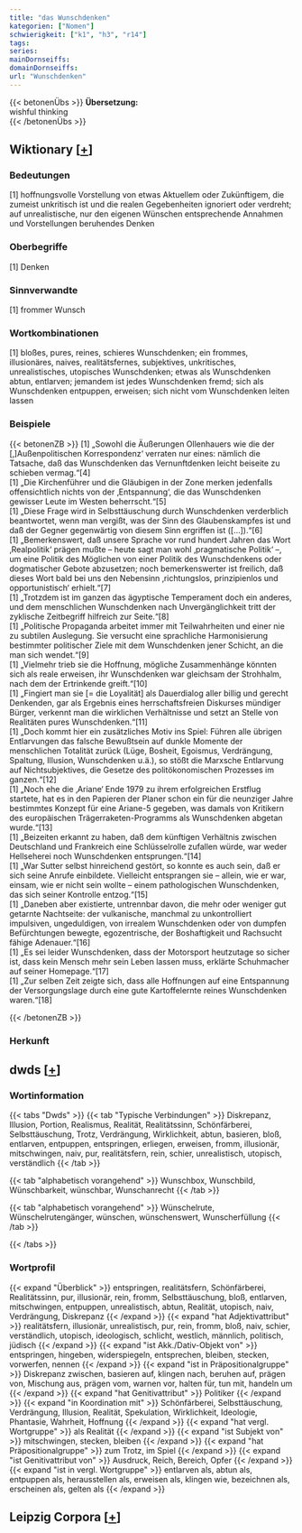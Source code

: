 ```yaml
---
title: "das Wunschdenken"
kategorien: ["Nomen"]
schwierigkeit: ["k1", "h3", "r14"]
tags:
series:
mainDornseiffs:
domainDornseiffs:
url: "Wunschdenken"
---
```


{{< betonenÜbs >}}
**Übersetzung:**  
wishful thinking  
{{< /betonenÜbs >}}

## Wiktionary [[+](https://de.wiktionary.org/wiki/Wunschdenken)]

### Bedeutungen
[1] hoffnungsvolle Vorstellung von etwas Aktuellem oder Zukünftigem, die zumeist unkritisch ist und die realen Gegebenheiten ignoriert oder verdreht; auf unrealistische, nur den eigenen Wünschen entsprechende Annahmen und Vorstellungen beruhendes Denken  

### Oberbegriffe
[1] Denken  

### Sinnverwandte
[1] frommer Wunsch  

### Wortkombinationen
[1] bloßes, pures, reines, schieres Wunschdenken; ein frommes, illusionäres, naives, realitätsfernes, subjektives, unkritisches, unrealistisches, utopisches Wunschdenken; etwas als Wunschdenken abtun, entlarven; jemandem ist jedes Wunschdenken fremd; sich als Wunschdenken entpuppen, erweisen; sich nicht vom Wunschdenken leiten lassen  

### Beispiele
{{< betonenZB >}}
[1] „Sowohl die Äußerungen Ollenhauers wie die der [‚]Außenpolitischen Korrespondenz‘ verraten nur eines: nämlich die Tatsache, daß das Wunschdenken das Vernunftdenken leicht beiseite zu schieben vermag.“[4]  
[1] „Die Kirchenführer und die Gläubigen in der Zone merken jedenfalls offensichtlich nichts von der ‚Entspannung‘, die das Wunschdenken gewisser Leute im Westen beherrscht.“[5]  
[1] „Diese Frage wird in Selbsttäuschung durch Wunschdenken verderblich beantwortet, wenn man vergißt, was der Sinn des Glaubenskampfes ist und daß der Gegner gegenwärtig von diesem Sinn ergriffen ist ([…]).“[6]  
[1] „Bemerkenswert, daß unsere Sprache vor rund hundert Jahren das Wort ‚Realpolitik‘ prägen mußte – heute sagt man wohl ‚pragmatische Politik‘ –, um eine Politik des Möglichen von einer Politik des Wunschdenkens oder dogmatischer Gebote abzusetzen; noch bemerkenswerter ist freilich, daß dieses Wort bald bei uns den Nebensinn ‚richtungslos, prinzipienlos und opportunistisch‘ erhielt.“[7]  
[1] „Trotzdem ist im ganzen das ägyptische Temperament doch ein anderes, und dem menschlichen Wunschdenken nach Unvergänglichkeit tritt der zyklische Zeitbegriff hilfreich zur Seite.“[8]  
[1] „Politische Propaganda arbeitet immer mit Teilwahrheiten und einer nie zu subtilen Auslegung. Sie versucht eine sprachliche Harmonisierung bestimmter politischer Ziele mit dem Wunschdenken jener Schicht, an die man sich wendet.“[9]  
[1] „Vielmehr trieb sie die Hoffnung, mögliche Zusammenhänge könnten sich als reale erweisen, ihr Wunschdenken war gleichsam der Strohhalm, nach dem der Ertrinkende greift.“[10]  
[1] „Fingiert man sie [= die Loyalität] als Dauerdialog aller billig und gerecht Denkenden, gar als Ergebnis eines herrschaftsfreien Diskurses mündiger Bürger, verkennt man die wirklichen Verhältnisse und setzt an Stelle von Realitäten pures Wunschdenken.“[11]  
[1] „Doch kommt hier ein zusätzliches Motiv ins Spiel: Führen alle übrigen Entlarvungen das falsche Bewußtsein auf dunkle Momente der menschlichen Totalität zurück (Lüge, Bosheit, Egoismus, Verdrängung, Spaltung, Illusion, Wunschdenken u.ä.), so stößt die Marxsche Entlarvung auf Nichtsubjektives, die Gesetze des politökonomischen Prozesses im ganzen.“[12]  
[1] „Noch ehe die ‚Ariane‘ Ende 1979 zu ihrem erfolgreichen Erstflug startete, hat es in den Papieren der Planer schon ein für die neunziger Jahre bestimmtes Konzept für eine Ariane-5 gegeben, was damals von Kritikern des europäischen Trägerraketen-Programms als Wunschdenken abgetan wurde.“[13]  
[1] „Beizeiten erkannt zu haben, daß dem künftigen Verhältnis zwischen Deutschland und Frankreich eine Schlüsselrolle zufallen würde, war weder Hellseherei noch Wunschdenken entsprungen.“[14]  
[1] „War Sutter selbst hinreichend gestört, so konnte es auch sein, daß er sich seine Anrufe einbildete. Vielleicht entsprangen sie – allein, wie er war, einsam, wie er nicht sein wollte – einem pathologischen Wunschdenken, das sich seiner Kontrolle entzog.“[15]  
[1] „Daneben aber existierte, untrennbar davon, die mehr oder weniger gut getarnte Nachtseite: der vulkanische, manchmal zu unkontrolliert impulsiven, ungeduldigen, von irrealem Wunschdenken oder von dumpfen Befürchtungen bewegte, egozentrische, der Boshaftigkeit und Rachsucht fähige Adenauer.“[16]  
[1] „Es sei leider Wunschdenken, dass der Motorsport heutzutage so sicher ist, dass kein Mensch mehr sein Leben lassen muss, erklärte Schuhmacher auf seiner Homepage.“[17]  
[1] „Zur selben Zeit zeigte sich, dass alle Hoffnungen auf eine Entspannung der Versorgungslage durch eine gute Kartoffelernte reines Wunschdenken waren.“[18]  

{{< /betonenZB >}}
### Herkunft



## dwds [[+](https://www.dwds.de/wb/Wunschdenken)]

### Wortinformation
{{< tabs "Dwds" >}}
{{< tab "Typische Verbindungen" >}}
Diskrepanz, Illusion, Portion, Realismus, Realität, Realitätssinn, Schönfärberei, Selbsttäuschung, Trotz, Verdrängung, Wirklichkeit, abtun, basieren, bloß, entlarven, entpuppen, entspringen, erliegen, erweisen, fromm, illusionär, mitschwingen, naiv, pur, realitätsfern, rein, schier, unrealistisch, utopisch, verständlich
{{< /tab >}}

{{< tab "alphabetisch vorangehend" >}}
Wunschbox, Wunschbild, Wünschbarkeit, wünschbar, Wunschanrecht
{{< /tab >}}

{{< tab "alphabetisch vorangehend" >}}
Wünschelrute, Wünschelrutengänger, wünschen, wünschenswert, Wunscherfüllung
{{< /tab >}}

{{< /tabs >}}

### Wortprofil
{{< expand "Überblick" >}} entspringen, realitätsfern, Schönfärberei, Realitätssinn, pur, illusionär, rein, fromm, Selbsttäuschung, bloß, entlarven, mitschwingen, entpuppen, unrealistisch, abtun, Realität, utopisch, naiv, Verdrängung, Diskrepanz {{< /expand >}}
{{< expand "hat Adjektivattribut" >}} realitätsfern, illusionär, unrealistisch, pur, rein, fromm, bloß, naiv, schier, verständlich, utopisch, ideologisch, schlicht, westlich, männlich, politisch, jüdisch {{< /expand >}}
{{< expand "ist Akk./Dativ-Objekt von" >}} entspringen, hingeben, widerspiegeln, entsprechen, bleiben, stecken, vorwerfen, nennen {{< /expand >}}
{{< expand "ist in Präpositionalgruppe" >}} Diskrepanz zwischen, basieren auf, klingen nach, beruhen auf, prägen von, Mischung aus, prägen vom, warnen vor, halten für, tun mit, handeln um {{< /expand >}}
{{< expand "hat Genitivattribut" >}} Politiker {{< /expand >}}
{{< expand "in Koordination mit" >}} Schönfärberei, Selbsttäuschung, Verdrängung, Illusion, Realität, Spekulation, Wirklichkeit, Ideologie, Phantasie, Wahrheit, Hoffnung {{< /expand >}}
{{< expand "hat vergl. Wortgruppe" >}} als Realität {{< /expand >}}
{{< expand "ist Subjekt von" >}} mitschwingen, stecken, bleiben {{< /expand >}}
{{< expand "hat Präpositionalgruppe" >}} zum Trotz, im Spiel {{< /expand >}}
{{< expand "ist Genitivattribut von" >}} Ausdruck, Reich, Bereich, Opfer {{< /expand >}}
{{< expand "ist in vergl. Wortgruppe" >}} entlarven als, abtun als, entpuppen als, herausstellen als, erweisen als, klingen wie, bezeichnen als, erscheinen als, gelten als {{< /expand >}}

## Leipzig Corpora [[+](https://corpora.uni-leipzig.de/en/res?word=Wunschdenken&corpusId=deu_newscrawl-public_2018)]

